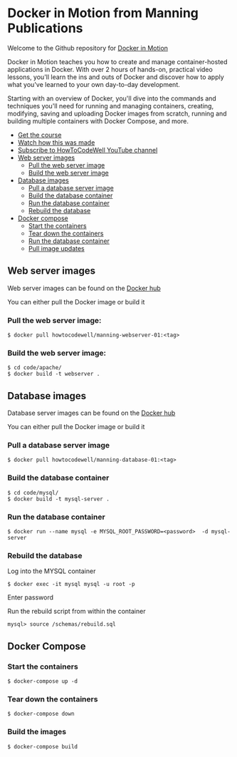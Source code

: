 
# Docker in Motion from Manning Publications

Welcome to the Github repository for [Docker in Motion](http://bit.ly/2vvz2sA)

Docker in Motion teaches you how to create and manage container-hosted applications in Docker. 
With over 2 hours of hands-on, practical video lessons, you'll learn the ins and outs of Docker and discover how to apply what you've learned to your own day-to-day development. 

Starting with an overview of Docker, you'll dive into the commands and techniques you'll need for running and managing containers, creating, modifying, saving and uploading Docker images from scratch, running and building multiple containers with Docker Compose, and more.

- [Get the course](http://bit.ly/2vvz2sA)
- [Watch how this was made](https://www.youtube.com/watch?v=ldhZuwkJME0&list=PLZdsdjcJ44WW7BRBe6C0VhRJZO-dow-Pw&index=5)
- [Subscribe to HowToCodeWell YouTube channel](http://bit.ly/2wf9ufB)
- [Web server images](#web-server-images)
  -  [Pull the web server image](#pull-the-web-server-image)
  -  [Build the web server image](#build-the-web-server-image)
- [Database images](#database-images)
  -  [Pull a database server image](#pull-a-database-server-image)
  -  [Build the database container](#build-the-database-container)
  -  [Run the database container](#run-the-database-container)
  -  [Rebuild the database](#rebuild-the-database)
- [Docker compose](#docker-compose)
  -  [Start the containers](#start-the-containers)
  -  [Tear down the containers](#tear-down-the-containers)
  -  [Run the database container](#run-the-database-container)
  -  [Pull image updates](#pull-image-updates)

## Web server images

Web server images can be found on the [Docker hub](https://hub.docker.com/r/howtocodewell/manning-webserver-01/tags/)

You can either pull the Docker image or build it

### Pull the web server image:

```$ docker pull howtocodewell/manning-webserver-01:<tag>  ```

### Build the web server image:


```
$ cd code/apache/
$ docker build -t webserver . 
 ```

## Database images

Database server images can be found on the [Docker hub](https://hub.docker.com/r/howtocodewell/manning-database-server-01/tags/)

You can either pull the Docker image or build it

### Pull a database server image

```$ docker pull howtocodewell/manning-database-01:<tag>  ```

### Build the database container

```
$ cd code/mysql/
$ docker build -t mysql-server . 
 ```

### Run the database container

```$ docker run --name mysql -e MYSQL_ROOT_PASSWORD=<password>  -d mysql-server ```

### Rebuild the database

Log into the MYSQL container

```$ docker exec -it mysql mysql -u root -p```

Enter password

Run the rebuild script from within the container

```mysql> source /schemas/rebuild.sql```

## Docker Compose
 
### Start the containers

  ````$ docker-compose up -d````
  
### Tear down the containers
 
  ````$ docker-compose down````
  
### Build the images
 
  ```$ docker-compose build```